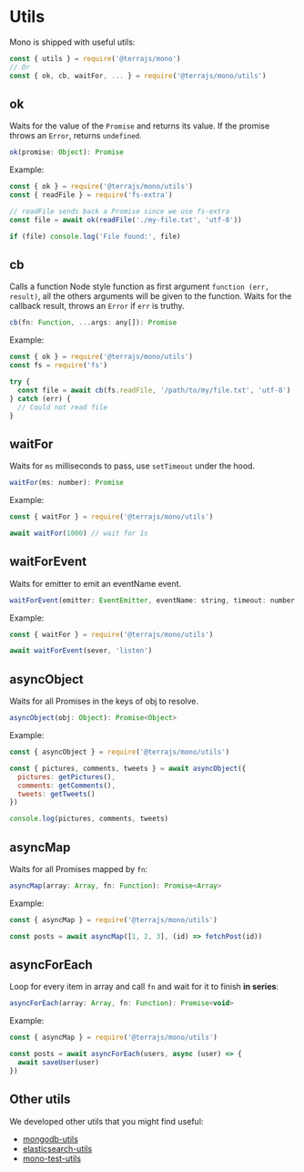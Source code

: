 # Utils

Mono is shipped with useful utils:

```js
const { utils } = require('@terrajs/mono')
// Or
const { ok, cb, waitFor, ... } = require('@terrajs/mono/utils')
```

## ok

Waits for the value of the `Promise` and returns its value. If the promise throws an `Error`, returns `undefined`.

```js
ok(promise: Object): Promise
```

Example:

```js
const { ok } = require('@terrajs/mono/utils')
const { readFile } = require('fs-extra')

// readFile sends back a Promise since we use fs-extra
const file = await ok(readFile('./my-file.txt', 'utf-8'))

if (file) console.log('File found:', file)
```

## cb

Calls a function Node style function as first argument `function (err, result)`, all the others arguments will be given to the function. Waits for the callback result, throws an `Error` if `err` is truthy.

```js
cb(fn: Function, ...args: any[]): Promise
```

Example:

```js
const { ok } = require('@terrajs/mono/utils')
const fs = require('fs')

try {
  const file = await cb(fs.readFile, '/path/to/my/file.txt', 'utf-8')
} catch (err) {
  // Could not read file
}
```

## waitFor

Waits for `ms` milliseconds to pass, use `setTimeout` under the hood.

```js
waitFor(ms: number): Promise
```

Example:

```js
const { waitFor } = require('@terrajs/mono/utils')

await waitFor(1000) // wait for 1s
```

## waitForEvent

Waits for emitter to emit an eventName event.

```js
waitForEvent(emitter: EventEmitter, eventName: string, timeout: number = -1): Promise<Array>
```

Example:

```js
const { waitFor } = require('@terrajs/mono/utils')

await waitForEvent(sever, 'listen')
```

## asyncObject

Waits for all Promises in the keys of obj to resolve.

```js
asyncObject(obj: Object): Promise<Object>
```

Example:

```js
const { asyncObject } = require('@terrajs/mono/utils')

const { pictures, comments, tweets } = await asyncObject({
  pictures: getPictures(),
  comments: getComments(),
  tweets: getTweets()
})

console.log(pictures, comments, tweets)
```

## asyncMap

Waits for all Promises mapped by `fn`:

```js
asyncMap(array: Array, fn: Function): Promise<Array>
```

Example:

```js
const { asyncMap } = require('@terrajs/mono/utils')

const posts = await asyncMap([1, 2, 3], (id) => fetchPost(id))
```

## asyncForEach

Loop for every item in array and call `fn` and wait for it to finish **in series**:

```js
asyncForEach(array: Array, fn: Function): Promise<void>
```

Example:

```js
const { asyncMap } = require('@terrajs/mono/utils')

const posts = await asyncForEach(users, async (user) => {
  await saveUser(user)
})
```

## Other utils

We developed other utils that you might find useful:
- [mongodb-utils](https://github.com/terrajs/mongodb-utils)
- [elasticsearch-utils](https://github.com/terrajs/elasticsearch-utils)
- [mono-test-utils](https://github.com/terrajs/mono-test-utils)
